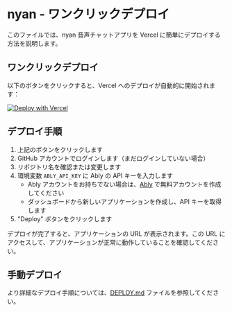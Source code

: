 # nyan - ワンクリックデプロイ

このファイルでは、nyan 音声チャットアプリを Vercel に簡単にデプロイする方法を説明します。

## ワンクリックデプロイ

以下のボタンをクリックすると、Vercel へのデプロイが自動的に開始されます：

[![Deploy with Vercel](https://vercel.com/button)](https://vercel.com/new/clone?repository-url=https%3A%2F%2Fgithub.com%2Fyour-username%2Fnyan-voice-chat&env=ABLY_API_KEY&envDescription=Ably%20API%20Key%20for%20realtime%20communication&envLink=https%3A%2F%2Fably.com%2F)

## デプロイ手順

1. 上記のボタンをクリックします
2. GitHub アカウントでログインします（まだログインしていない場合）
3. リポジトリ名を確認または変更します
4. 環境変数 `ABLY_API_KEY` に Ably の API キーを入力します
   - Ably アカウントをお持ちでない場合は、[Ably](https://ably.com/) で無料アカウントを作成してください
   - ダッシュボードから新しいアプリケーションを作成し、API キーを取得します
5. "Deploy" ボタンをクリックします

デプロイが完了すると、アプリケーションの URL が表示されます。この URL にアクセスして、アプリケーションが正常に動作していることを確認してください。

## 手動デプロイ

より詳細なデプロイ手順については、[DEPLOY.md](./DEPLOY.md) ファイルを参照してください。
